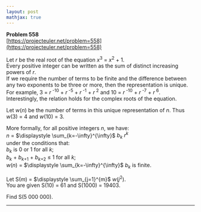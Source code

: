 ```yaml
---
layout: post
mathjax: true
---
```

**Problem 558**  
[https://projecteuler.net/problem=558](https://projecteuler.net/problem=558)

<p>Let <var>r</var> be the real root of the equation <var>x</var><sup>3</sup> = <var>x</var><sup>2</sup> + 1.<br />
Every positive integer can be written as the sum of distinct increasing powers of <var>r</var>.<br />
If we require the number of terms to be finite and the difference between any two exponents to be three or more, then the representation is unique.<br />
For example, 3 = <var>r</var><sup> -10</sup> + <var>r</var><sup> -5</sup> + <var>r</var><sup> -1</sup> + <var>r</var><sup> 2</sup> and 10 = <var>r</var><sup> -10</sup> + <var>r</var><sup> -7</sup> + <var>r</var><sup> 6</sup>.<br />
Interestingly, the relation holds for the complex roots of the equation.</p>

<p>Let <var>w</var>(<var>n</var>) be the number of terms in this unique representation of <var>n</var>. Thus <var>w</var>(3) = 4 and <var>w</var>(10) = 3.</p>

<p>More formally, for all positive integers <var>n</var>, we have:<br />
<var>n</var> = $\displaystyle \sum_{k=-\infty}^{\infty}$ <var>b<sub>k</sub> r<sup>k</sup></var><br />
under the conditions that:<br />
<var>b<sub>k</sub></var> is 0 or 1 for all <var>k</var>;<br />
<var>b<sub>k</sub></var> + <var>b</var><sub><var>k</var>+1</sub> + <var>b</var><sub><var>k</var>+2</sub> ≤ 1 for all <var>k</var>;<br />
<var>w</var>(<var>n</var>) = $\displaystyle \sum_{k=-\infty}^{\infty}$ <var>b<sub>k</sub></var> is finite.</p>

<p>Let S(<var>m</var>) = $\displaystyle \sum_{j=1}^{m}$ <var>w</var>(<var>j</var><sup>2</sup>).<br />
You are given S(10) = 61 and S(1000) = 19403.</p>

<p>Find S(5 000 000).</p>

---
